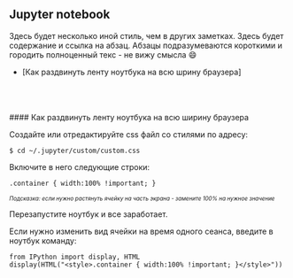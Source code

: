 ## Jupyter notebook

Здесь будет несколько иной стиль, чем в других заметках. Здесь будет содержание и ссылка на абзац. Абзацы подразумеваются короткими и городить полноценный текс - не вижу смысла :smile:

- [Как раздвинуть ленту ноутбука на всю шрину браузера]
<br>
<br>
<br>
#### Как раздвинуть ленту ноутбука на всю ширину браузера

Создайте или отредактируйте css файл со стилями по адресу:
```
$ cd ~/.jupyter/custom/custom.css
```

Включите в него следующие строки:

```
.container { width:100% !important; }
```
<font size=1><i>Подсказка: если нужно растянуть ячейку на часть экрана - замените 100% на нужное значение</i></font>

Перезапустите ноутбук и все заработает.

Если нужно изменить вид ячейки на время одного сеанса, введите в ноутбук команду:

```
from IPython import display, HTML
display(HTML("<style>.container { width:100% !important; }</style>"))
```
